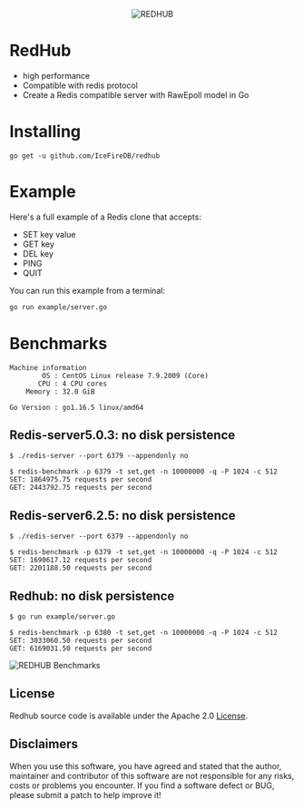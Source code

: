 <!--
 * @Author: gitsrc
 * @Date: 2021-09-24 15:07:31
 * @LastEditors: gitsrc
 * @LastEditTime: 2021-09-24 15:11:33
 * @FilePath: /redhub/README.md
-->
<p align="center">
<img 
    src="https://user-images.githubusercontent.com/12872991/134626503-c022bb8e-2d5c-4760-a470-f56ff8ef036f.png" 
    border="0" alt="REDHUB">
<br>

# RedHub
* high performance
* Compatible with redis protocol
* Create a Redis compatible server with RawEpoll model in Go

# Installing

```
go get -u github.com/IceFireDB/redhub
```

# Example

Here's a full example of a Redis clone that accepts:

- SET key value
- GET key
- DEL key
- PING
- QUIT

You can run this example from a terminal:

```sh
go run example/server.go
```

# Benchmarks

```
Machine information
        OS : CentOS Linux release 7.9.2009 (Core)
       CPU : 4 CPU cores
    Memory : 32.0 GiB

Go Version : go1.16.5 linux/amd64

```

## Redis-server5.0.3: no disk persistence

```
$ ./redis-server --port 6379 --appendonly no
```
```
$ redis-benchmark -p 6379 -t set,get -n 10000000 -q -P 1024 -c 512
SET: 1864975.75 requests per second
GET: 2443792.75 requests per second
```

## Redis-server6.2.5: no disk persistence

```
$ ./redis-server --port 6379 --appendonly no
```
```
$ redis-benchmark -p 6379 -t set,get -n 10000000 -q -P 1024 -c 512
SET: 1690617.12 requests per second
GET: 2201188.50 requests per second
```
## Redhub: no disk persistence

```
$ go run example/server.go
```
```
$ redis-benchmark -p 6380 -t set,get -n 10000000 -q -P 1024 -c 512
SET: 3033060.50 requests per second
GET: 6169031.50 requests per second
```

<img 
    src="https://user-images.githubusercontent.com/12872991/134629662-1d789503-ddab-4efd-a6b4-5620b5a9e8db.png" 
    border="0" alt="REDHUB Benchmarks">
<br>


<!--
```
$ redis-benchmark -p 6380 -t set,get -n 10000000 -q -P 512 -c 512
SET: 2840909.00 requests per second
GET: 5643341.00 requests per second
```
-->


License
-------
Redhub source code is available under the Apache 2.0 [License](/LICENSE).


## Disclaimers
When you use this software, you have agreed and stated that the author, maintainer and contributor of this software are not responsible for any risks, costs or problems you encounter. If you find a software defect or BUG, ​​please submit a patch to help improve it!
